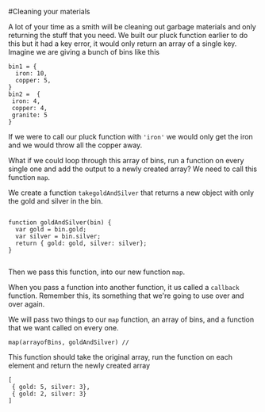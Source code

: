 #Cleaning your materials

A lot of your time as a smith will be cleaning out garbage materials and only returning the stuff that you need. We built our pluck function earlier to do this but it had a key error, it would only return an array of a single key. Imagine we are giving a bunch of bins like this

```
bin1 = {
  iron: 10,
  copper: 5,
}
bin2 =  {
 iron: 4,
 copper: 4,
 granite: 5
}
```

If we were to call our pluck function with `'iron'` we would only get the iron and we would throw all the copper away.

What if we could loop through this array of bins, run a function on every single one and add the output to a newly created array? We need to call this function `map`.

We create a function `takegoldAndSilver` that returns  a new object with only the gold and silver in the bin. 
```

function goldAndSilver(bin) {
  var gold = bin.gold;
  var silver = bin.silver;
  return { gold: gold, silver: silver};
}


```

Then we pass this function, into our new function `map`. 

When you pass a function into another function, it us called a `callback` function. Remember this, its something that we're going to use over and over again.

We will pass two things to our `map` function, an array of bins, and a function that we want called on every one.

```
map(arrayofBins, goldAndSilver) //
```
This function should take the original array, run the function on each element and return the newly created array
```
[
 { gold: 5, silver: 3},
 { gold: 2, silver: 3}
]
```


